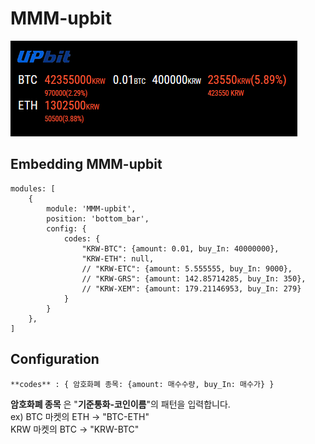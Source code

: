 # MMM-upbit

![MMM-upbit.png](/MMM-upbit.png)   

## Embedding MMM-upbit
``` JS
modules: [
	{
		module: 'MMM-upbit',
		position: 'bottom_bar',
		config: {
			codes: {
				"KRW-BTC": {amount: 0.01, buy_In: 40000000},
				"KRW-ETH": null,
				// "KRW-ETC": {amount: 5.555555, buy_In: 9000},
				// "KRW-GRS": {amount: 142.85714285, buy_In: 350},
				// "KRW-XEM": {amount: 179.21146953, buy_In: 279}
			}
		}
	},
]
```

## Configuration
```JS
**codes** : { 암호화폐 종목: {amount: 매수수량, buy_In: 매수가} }
```

**암호화폐 종목** 은 "**기준통화-코인이름**"의 패턴을 입력합니다.   
ex) BTC 마켓의 ETH -> "BTC-ETH"   
    KRW 마켓의 BTC -> "KRW-BTC"